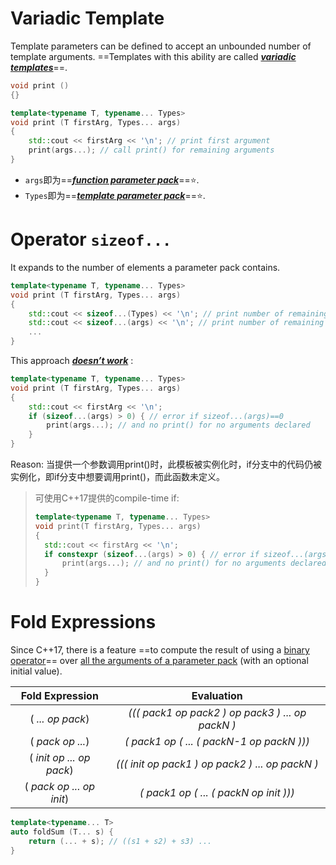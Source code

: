 # Variadic Template

Template parameters can be defined to accept an unbounded number of template arguments. ==Templates with this ability are called <u>***variadic templates***</u>==.

```cpp
void print ()
{}

template<typename T, typename... Types>
void print (T firstArg, Types... args)
{
    std::cout << firstArg << '\n'; // print first argument
    print(args...); // call print() for remaining arguments
}
```

- `args`即为==**<u>*function parameter pack*</u>**==:star:.
- `Types`即为==**<u>*template parameter pack*</u>**==:star:.



# Operator `sizeof...`

It expands to the number of elements a parameter pack contains.

```cpp
template<typename T, typename... Types>
void print (T firstArg, Types... args)
{
    std::cout << sizeof...(Types) << '\n'; // print number of remaining types
    std::cout << sizeof...(args) << '\n'; // print number of remaining args
    ...
}
```



This approach **<u>*doesn’t work*</u>** :

```cpp
template<typename T, typename... Types>
void print (T firstArg, Types... args)
{
    std::cout << firstArg << '\n';
    if (sizeof...(args) > 0) { // error if sizeof...(args)==0
        print(args...); // and no print() for no arguments declared
    }
}
```

Reason: 当提供一个参数调用print()时，此模板被实例化时，if分支中的代码仍被实例化，即if分支中想要调用print()，而此函数未定义。



> 可使用C++17提供的compile-time if:
>
> ```cpp
> template<typename T, typename... Types>
> void print(T firstArg, Types... args)
> {
> 	std::cout << firstArg << '\n';
> 	if constexpr (sizeof...(args) > 0) { // error if sizeof...(args)==0
> 		print(args...); // and no print() for no arguments declared
> 	}
> }
> ```





# Fold Expressions

Since C++17, there is a feature ==to compute the result of using a <u>binary operator</u>== over <u>all the arguments of a parameter pack</u> (with an optional initial value).

|     Fold Expression      |                    Evaluation                    |
| :----------------------: | :----------------------------------------------: |
|     ( *... op pack*)     | *((( pack1 op pack2 ) op pack3 ) ... op packN )* |
|     ( *pack op ...*)     |    *( pack1 op ( ... ( packN-1 op packN )))*     |
| ( *init op ... op pack*) | *((( init op pack1 ) op pack2 ) ... op packN )*  |
| ( *pack op ... op init*) |      *( pack1 op ( ... ( packN op init )))*      |

```cpp
template<typename... T>
auto foldSum (T... s) {
    return (... + s); // ((s1 + s2) + s3) ...
}
```

